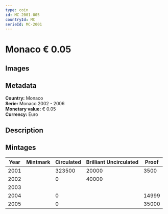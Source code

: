 ```yaml
---
type: coin
id: MC-2001-005
countryId: MC
serieId: MC-2001
---
```


# Monaco € 0.05

## Images


## Metadata

**Country:** Monaco\
**Serie:** Monaco 2002 - 2006\
**Monetary value:** € 0.05\
**Currency:** Euro

## Description


## Mintages
| Year | Mintmark | Circulated | Brilliant Uncirculated | Proof |
| ---- | -------- | ---------- | ---------------------- | ----- |
| 2001 |  | 323500| 20000 | 3500 |
| 2002 |  | 0| 40000 |  |
| 2003 |  | |  |  |
| 2004 |  | 0|  | 14999 |
| 2005 |  | 0|  | 35000 |

